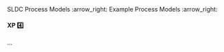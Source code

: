 <link rel="stylesheet" href="{{baseUrl}}/css/textbook.css">

<div class="website-content">

<div id="path">SLDC Process Models :arrow_right: Example Process Models :arrow_right:</div>

<div id="title">

#### XP :four:

</div>

<div id="body">

...

</div>

</div>
